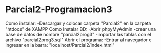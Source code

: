 # Parcial2-Programacion3
Como instalar:
-Descargar y colocar carpeta "Parcial2" en la carpeta "htdocs" de XAMPP
Como Instalar BD:
-Abrir phpyMyAdmin
-crear una base de datos de nombre "parcial2prog3"
-importar las tablas con el archivo "parcial2prog3.sql"
Abrir el programa:
-Entrar al navegador e ingresar en la barra:
"localhost/Parcial2/index.html"
